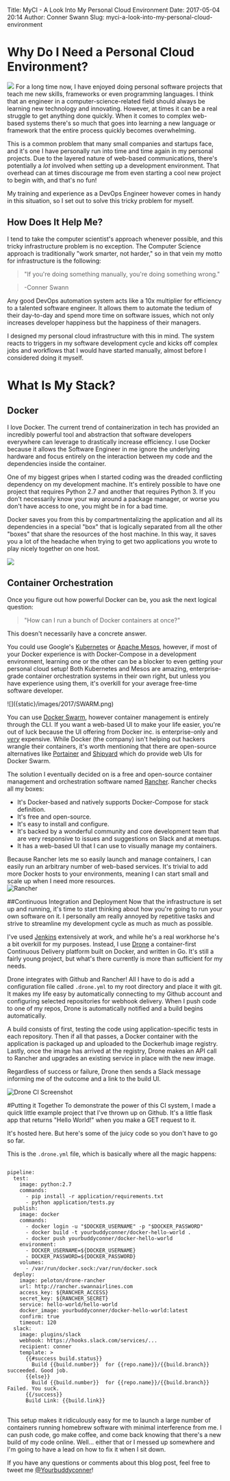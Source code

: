 Title: MyCI - A Look Into My Personal Cloud Environment
Date: 2017-05-04 20:14
Author: Conner Swann
Slug: myci-a-look-into-my-personal-cloud-environment

# Why Do I Need a Personal Cloud Environment?
![]({static}/images/2017/Leveraging-the-Cloud-Featured-Image.jpg)
For a long time now, I have enjoyed doing personal software projects that teach me new skills, frameworks or even programming languages. I think that an engineer in a computer-science-related field should always be learning new technology and innovating. However, at times it can be a real struggle to get anything done quickly. When it comes to complex web-based systems there's so much that goes into learning a new language or framework that the entire process quickly becomes overwhelming. 

This is a common problem that many small companies and startups face, and it's one I have personally run into time and time again in my personal projects. Due to the layered nature of web-based communications, there's potentially a _lot_ involved when setting up a development environment. That overhead can at times discourage me from even starting a cool new project to begin with, and that's no fun!

My training and experience as a DevOps Engineer however comes in handy in this situation, so I set out to solve this tricky problem for myself. 

## How Does It Help Me? 
I tend to take the computer scientist's approach whenever possible, and this tricky infrastructure problem is no exception. The Computer Science approach is traditionally "work smarter, not harder," so in that vein my motto for infrastructure is the following: 

> "If you're doing something manually, you're doing something wrong."

> -Conner Swann

Any good DevOps automation system acts like a 10x multiplier for efficiency to a talented software engineer. It allows them to automate the tedium of their day-to-day and spend more time on software issues, which not only increases developer happiness but the happiness of their managers.

I designed my personal cloud infrastructure with this in mind. The system reacts to triggers in my software development cycle and kicks off complex jobs and workflows that I would have started manually, almost before I considered doing it myself. 

# What Is My Stack?

## Docker
I love Docker. The current trend of containerization in tech has provided an incredibly powerful tool and abstraction that software developers everywhere can leverage to drastically increase efficiency. I use Docker because it allows the Software Engineer in me ignore the underlying hardware and focus entirely on the interaction between my code and the dependencies inside the container. 

One of my biggest gripes when I started coding was the dreaded conflicting dependency on my development machine. It's entirely possible to have one project that requires Python 2.7 and another that requires Python 3. If you don't necessarily know your way around a package manager, or worse you don't have access to one, you might be in for a bad time. 

Docker saves you from this by compartmentalizing the application and all its dependencies in a special "box" that is logically separated from all the other "boxes" that share the resources of the host machine. In this way, it saves you a lot of the headache when trying to get two applications you wrote to play nicely together on one host.

![]({static}/images/2017/Docker-API-infographic-container-devops-nordic-apis.png)

## Container Orchestration
Once you figure out how powerful Docker can be, you ask the next logical question: 
> "How can I run a bunch of Docker containers at once?" 

This doesn't necessarily have a concrete answer. 

You could use Google's [Kubernetes](https://kubernetes.io/) or [Apache Mesos](http://mesos.apache.org/), however, if most of your Docker experience is with Docker-Compose in a development environment, learning one or the other can be a blocker to even getting your personal cloud setup! Both Kubernetes and Mesos are amazing, enterprise-grade container orchestration systems in their own right, but unless you have experience using them, it's overkill for your average free-time software developer.

<div class="image-div" style="width: 400px;">
![]({static}/images/2017/SWARM.png)
</div>

You can use [Docker Swarm](https://docs.docker.com/engine/swarm/), however container management is entirely through the CLI. If you want a web-based UI to make your life easier, you're out of luck because the UI offering from Docker inc. is enterprise-only and [_very_](https://www.docker.com/pricing) expensive.  While Docker (the company) isn't helping out hackers wrangle their containers, it's worth mentioning that there are open-source alternatives like [Portainer](http://portainer.io/) and [Shipyard](https://shipyard-project.com/) which do provide web UIs for Docker Swarm. 

The solution I eventually decided on is a free and open-source container management and orchestration software named [Rancher](http://rancher.com/). Rancher checks all my boxes: 

- It's Docker-based and natively supports Docker-Compose for stack definition.
- It's free and open-source.
- It's easy to install and configure. 
- It's backed by a wonderful community and core development team that are very responsive to issues and suggestions on Slack and at meetups.
- It has a web-based UI that I can use to visually manage my containers. 

Because Rancher lets me so easily launch and manage containers, I can easily run an arbitrary number of web-based services. It's trivial to add more Docker hosts to your environments, meaning I can start small and scale up when I need more resources.  
![Rancher]({static}/images/2017/Rancher-Logo-Final-300x180.png)

##Continuous Integration and Deployment
Now that the infrastructure is set up and running, it's time to start thinking about how you're going to run your own software on it. I personally am really annoyed by repetitive tasks and strive to streamline my development cycle as much as much as possible. 

I've used [Jenkins](https://jenkins.io/) extensively at work, and while he's a real workhorse he's a bit overkill for my purposes. Instead, I use [Drone](https://github.com/drone/drone) a container-first Continuous Delivery platform built on Docker, and written in Go. It's still a fairly young project, but what's there currently is more than sufficient for my needs. 

Drone integrates with Github and Rancher! All I have to do is add a configuration file called `.drone.yml` to my root directory and place it with git. It makes my life easy by automatically connecting to my Github account and configuring selected repositories for webhook delivery. When I push code to one of my repos, Drone is automatically notified and a build begins automatically. 


A build consists of first, testing the code using application-specific tests in each repository. Then if all that passes, a Docker container with the application is packaged up and uploaded to the Dockerhub image registry. Lastly, once the image has arrived at the registry, Drone makes an API call to Rancher and upgrades an existing service in place with the new image. 

Regardless of success or failure, Drone then sends a Slack message informing me of the outcome and a link to the build UI. 

![Drone CI Screenshot]({static}/images/2017/drone-ci-screenshot.png)

#Putting it Together
To demonstrate the power of this CI system, I made a quick little example project that I've thrown up on Github. It's a little flask app that returns "Hello World!" when you make a GET request to it. 

It's hosted here. But here's some of the juicy code so you don't have to go so far. 

This is the `.drone.yml` file, which is basically where all the magic happens:
<pre class="line-numbers">
<code class="language-python">
pipeline:
  test:
    image: python:2.7
    commands: 
      - pip install -r application/requirements.txt
      - python application/tests.py
  publish:
    image: docker
    commands:
      - docker login -u "$DOCKER_USERNAME" -p "$DOCKER_PASSWORD"
      - docker build -t yourbuddyconner/docker-hello-world .
      - docker push yourbuddyconner/docker-hello-world
    environment:
      - DOCKER_USERNAME=${DOCKER_USERNAME}
      - DOCKER_PASSWORD=${DOCKER_PASSWORD}
    volumes:
      - /var/run/docker.sock:/var/run/docker.sock
  deploy: 
    image: peloton/drone-rancher
    url: http://rancher.swannairlines.com
    access_key: ${RANCHER_ACCESS}
    secret_key: ${RANCHER_SECRET}
    service: hello-world/hello-world
    docker_image: yourbuddyconner/docker-hello-world:latest
    confirm: true
    timeout: 120
  slack:
    image: plugins/slack
    webhook: https://hooks.slack.com/services/...
    recipient: conner
    template: >
      {{#success build.status}}
        Build {{build.number}}  for {{repo.name}}/{{build.branch}} succeeded. Good job.
      {{else}}
        Build {{build.number}}  for {{repo.name}}/{{build.branch}} Failed. You suck.
      {{/success}}
      Build Link: {{build.link}}
</code>
</pre>

This setup makes it ridiculously easy for me to launch a large number of containers running homebrew software with minimal interference from me. I can push code, go make coffee, and come back knowing that there's a new build of my code online. Well... either that or I messed up somewhere and I'm going to have a lead on how to fix it when I sit down.

If you have any questions or comments about this blog post, feel free to tweet me [@Yourbuddyconner](http://twitter.com/yourbuddyconner)!